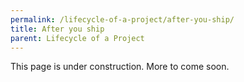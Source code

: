 ```yaml
---
permalink: /lifecycle-of-a-project/after-you-ship/
title: After you ship
parent: Lifecycle of a Project
---
```

This page is under construction. More to come soon.
